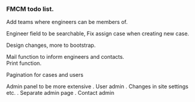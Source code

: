 ### FMCM todo list.


Add teams where engineers can be members of.

Engineer field to be searchable,
Fix assign case when creating new case.

Design changes, more to bootstrap.

Mail function to inform engineers and contacts.  
Print function.  

Pagination for cases and users

Admin panel to be more extensive
. User admin
. Changes in site settings etc.
. Separate admin page
. Contact admin
